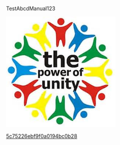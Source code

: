  

 TestAbcdManual123 

 ![](Images/The-power-of-unity_5c74fb73bf9f0a0194bb1e0d.png) 

 

 [5c75226ebf9f0a0194bc0b28](Examples/code_1_5c75226ebf9f0a0194bc0b28.cs) 

 

 

 

